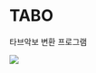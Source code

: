 # TABO
타브악보 변환 프로그램

<img src="https://img.shields.io/badge/python-3776AB?style=for-the-badge&logo=python&logoColor=white">
